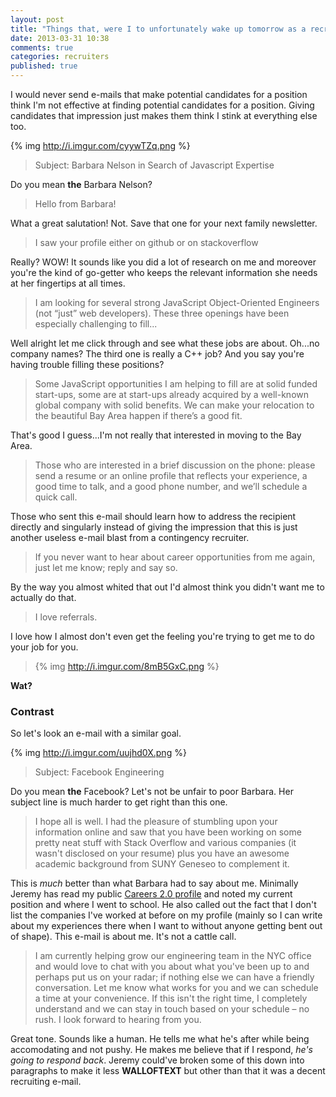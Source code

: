 ```yaml
---
layout: post
title: "Things that, were I to unfortunately wake up tomorrow as a recruiter, I would never do"
date: 2013-03-31 10:38
comments: true
categories: recruiters
published: true
---
```


I would never send e-mails that make potential candidates for a position think I'm not effective at finding potential candidates for a position. Giving candidates that impression just makes them think I stink at everything else too.

{% img http://i.imgur.com/cyywTZq.png %}

> Subject: Barbara Nelson in Search of Javascript Expertise

Do you mean **the** Barbara Nelson?

> Hello from Barbara!

What a great salutation! Not. Save that one for your next family newsletter.

> I saw your profile either on github or on stackoverflow

Really? WOW! It sounds like you did a lot of research on me and moreover you're the kind of go-getter who keeps the relevant information she needs at her fingertips at all times.

> I am looking for several strong JavaScript Object-Oriented Engineers (not “just” web developers). These three openings have been especially challenging to fill...

Well alright let me click through and see what these jobs are about. Oh...no company names? The third one is really a C++ job? And you say you're having trouble filling these positions?

> Some JavaScript opportunities I am helping to fill are at solid funded start-ups, some are at start-ups already acquired by a well-known global company with solid benefits. We can make your relocation to the beautiful Bay Area happen if there’s a good fit.

That's good I guess...I'm not really that interested in moving to the Bay Area.

> Those who are interested in a brief discussion on the phone: please send a resume or an online profile that reflects your experience, a good time to talk, and a good phone number, and we’ll schedule a quick call.

Those who sent this e-mail should learn how to address the recipient directly and singularly instead of giving the impression that this is just another useless e-mail blast from a contingency recruiter.

> If you never want to hear about career opportunities from me again, just let me know; reply and say so.

By the way you almost whited that out I'd almost think you didn't want me to actually do that.

> I love referrals.

I love how I almost don't even get the feeling you're trying to get me to do your job for you.

> {% img http://i.imgur.com/8mB5GxC.png %}

**Wat?**

### Contrast

So let's look an e-mail with a similar goal.

{% img http://i.imgur.com/uujhd0X.png %}

> Subject: Facebook Engineering

Do you mean **the** Facebook? Let's not be unfair to poor Barbara. Her subject line is much harder to get right than this one.

> I hope all is well. I had the pleasure of stumbling upon your information online and saw that you have been working on some pretty neat stuff with Stack Overflow and various companies (it wasn't disclosed on your resume) plus you have an awesome academic background from SUNY Geneseo to complement it.

This is *much* better than what Barbara had to say about me. Minimally Jeremy has read my public [Careers 2.0 profile](http://careers.stackoverflow.com/jasonpunyon) and noted my current position and where I went to school. He also called out the fact that I don't list the companies I've worked at before on my profile (mainly so I can write about my experiences there when I want to without anyone getting bent out of shape). This e-mail is about me. It's not a cattle call.

>  I am currently helping grow our engineering team in the NYC office and would love to chat with you about what you've been up to and perhaps put us on your radar; if nothing else we can have a friendly conversation. Let me  know what works for you and we can schedule a time at your convenience. If this isn't the right time, I completely understand and we can stay in touch based on your schedule – no rush. I look forward to hearing from you.

Great tone. Sounds like a human. He tells me what he's after while being accomodating and not pushy. He makes me believe that if I respond, *he's going to respond back*. Jeremy could've broken some of this down into paragraphs to make it less **WALLOFTEXT** but other than that it was a decent recruiting e-mail.